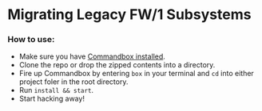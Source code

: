 # Migrating Legacy FW/1 Subsystems

### How to use:

- Make sure you have [Commandbox installed](https://commandbox.ortusbooks.com/content/setup/installation.html).
- Clone the repo or drop the zipped contents into a directory.
- Fire up Commandbox by entering `box` in your terminal and `cd` into either project foler in the root directory.
- Run `install && start`.
- Start hacking away!